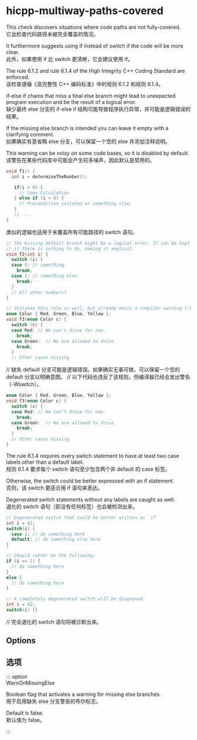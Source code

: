 # hicpp-multiway-paths-covered

This check discovers situations where code paths are not fully-covered.  
它会检查代码路径未被完全覆盖的情况。

It furthermore suggests using if instead of switch if the code will be more clear.  
此外，如果使用 if 比 switch 更清晰，它会建议使用 if。

The rule 6.1.2 and rule 6.1.4 of the High Integrity C++ Coding Standard are enforced.  
该检查遵循《高完整性 C++ 编码标准》中的规则 6.1.2 和规则 6.1.4。

if-else if chains that miss a final else branch might lead to unexpected program execution and be the result of a logical error.  
缺少最终 else 分支的 if-else if 结构可能导致程序执行异常，并可能是逻辑错误的结果。

If the missing else branch is intended you can leave it empty with a clarifying comment.  
如果确实有意省略 else 分支，可以保留一个空的 else 并添加注释说明。

This warning can be noisy on some code bases, so it is disabled by default.  
该警告在某些代码库中可能会产生较多噪声，因此默认是禁用的。

```c++
void f1() {
  int i = determineTheNumber();

   if(i > 0) {
     // Some Calculation
   } else if (i < 0) {
     // Precondition violated or something else.
   }
   // ...
}
```

类似的逻辑也适用于未覆盖所有可能路径的 switch 语句。

```c++
// The missing default branch might be a logical error. It can be kept empty
// if there is nothing to do, making it explicit.
void f2(int i) {
  switch (i) {
  case 0: // something
    break;
  case 1: // something else
    break;
  }
  // All other numbers?
}

// Violates this rule as well, but already emits a compiler warning (-Wswitch).
enum Color { Red, Green, Blue, Yellow };
void f3(enum Color c) {
  switch (c) {
  case Red: // We can't drive for now.
    break;
  case Green:  // We are allowed to drive.
    break;
  }
  // Other cases missing
```

// 缺失 default 分支可能是逻辑错误。如果确实无事可做，可以保留一个空的 default 分支以明确意图。
// 以下代码也违反了该规则，但编译器已经会发出警告（-Wswitch）。

```c++
enum Color { Red, Green, Blue, Yellow };
void f3(enum Color c) {
  switch (c) {
  case Red: // We can't drive for now.
    break;
  case Green:  // We are allowed to drive.
    break;
  }
  // Other cases missing
}
```

The rule 6.1.4 requires every switch statement to have at least two case labels other than a default label.  
规则 6.1.4 要求每个 switch 语句至少包含两个非 default 的 case 标签。

Otherwise, the switch could be better expressed with an if statement.  
否则，该 switch 更适合用 if 语句来表达。

Degenerated switch statements without any labels are caught as well.  
退化的 switch 语句（即没有任何标签）也会被检测出来。

```c++
// Degenerated switch that could be better written as `if`
int i = 42;
switch(i) {
  case 1: // do something here
  default: // do something else here
}

// Should rather be the following:
if (i == 1) {
  // do something here
}
else {
  // do something here
}
```

```c++
// A completely degenerated switch will be diagnosed.
int i = 42;
switch(i) {}
```

// 完全退化的 switch 语句将被诊断出来。

## Options

## 选项

::: option  
WarnOnMissingElse

Boolean flag that activates a warning for missing else branches.  
用于启用缺失 else 分支警告的布尔标志。

Default is false.  
默认值为 false。

:::
